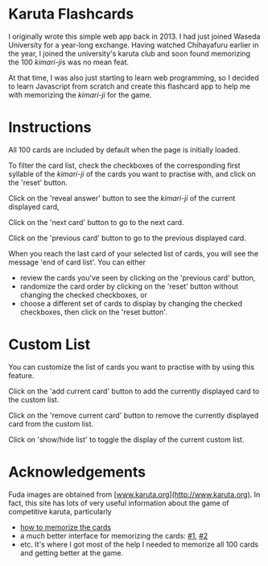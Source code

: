 # Karuta Flashcards
I originally wrote this simple web app back in 2013. I had just joined Waseda University for a year-long exchange. Having watched Chihayafuru earlier in the year, I joined the university's karuta club and soon found memorizing the 100 *kimari-ji*s was no mean feat. 

At that time, I was also just starting to learn web programming, so I decided to learn Javascript from scratch and create this flashcard app to help me with memorizing the *kimari-ji* for the game.

# Instructions
All 100 cards are included by default when the page is initially loaded. 

To filter the card list, check the checkboxes of the corresponding first syllable of the *kimari-ji* of the cards you want to practise with, and click on the 'reset' button.

Click on the 'reveal answer' button to see the *kimari-ji* of the current displayed card, 

Click on the 'next card' button to go to the next card. 

Click on the 'previous card' button to go to the previous displayed card.

When you reach the last card of your selected list of cards, you will see the message 'end of card list'. You can either 
* review the cards you've seen by clicking on the 'previous card' button,
* randomize the card order by clicking on the 'reset' button without changing the checked checkboxes, or
* choose a different set of cards to display by changing the checked checkboxes, then click on the 'reset button'. 

# Custom List
You can customize the list of cards you want to practise with by using this feature. 

Click on the 'add current card' button to add the currently displayed card to the custom list. 

Click on the 'remove current card' button to remove the currently displayed card from the custom list.

Click on 'show/hide list' to toggle the display of the current custom list.

# Acknowledgements
Fuda images are obtained from [www.karuta.org](http://www.karuta.org). 
In fact, this site has lots of very useful information about the game of competitive karuta, particularly 
* [how to memorize the cards](http://www.karuta.org/practice/learn.html)
* a much better interface for memorizing the cards: [#1](http://www.karuta.org/practice/nagashi.html), [#2](http://www.karuta.org/practice/seek.html)
* etc.
It's where I got most of the help I needed to memorize all 100 cards and getting better at the game. 
